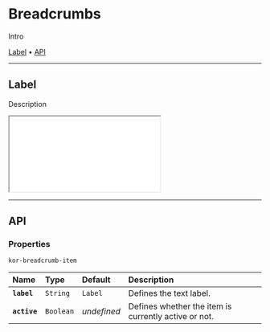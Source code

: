 # Breadcrumbs

Intro

[Label](components/breadcrumbs#label) • [API](components/breadcrumbs#api)

---

## Label

Description

<iframe src="./assets/docs/components/breadcrumbs/label.html"></iframe>

---

## API

### Properties 

`kor-breadcrumb-item`

| Name | Type | Default | Description |
| :-- | :-- | :-- | :-- |
| **`label`** | `String` | `Label` | Defines the text label. |
| **`active`** | `Boolean` | _undefined_ | Defines whether the item is currently active or not. |
